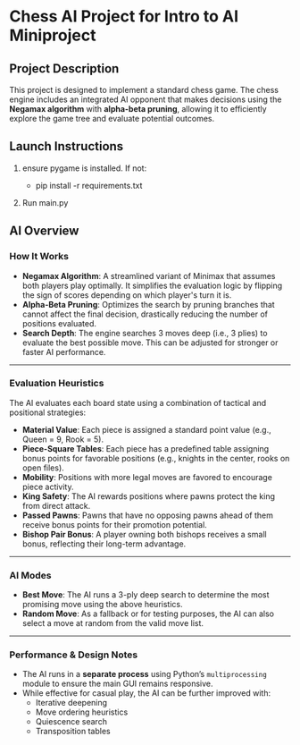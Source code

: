 # Chess AI Project for Intro to AI Miniproject

## Project Description
 This project is designed to implement a standard chess game.
 The chess engine includes an integrated AI opponent that makes decisions using the **Negamax algorithm** with **alpha-beta pruning**, allowing it to efficiently explore the game tree and evaluate potential outcomes.


## Launch Instructions
1. ensure pygame is installed. If not:
    - pip install -r requirements.txt
   

2. Run main.py



## AI Overview

### How It Works

- **Negamax Algorithm**: A streamlined variant of Minimax that assumes both players play optimally. It simplifies the evaluation logic by flipping the sign of scores depending on which player's turn it is.
- **Alpha-Beta Pruning**: Optimizes the search by pruning branches that cannot affect the final decision, drastically reducing the number of positions evaluated.
- **Search Depth**: The engine searches 3 moves deep (i.e., 3 plies) to evaluate the best possible move. This can be adjusted for stronger or faster AI performance.

---

### Evaluation Heuristics

The AI evaluates each board state using a combination of tactical and positional strategies:

- **Material Value**: Each piece is assigned a standard point value (e.g., Queen = 9, Rook = 5).
- **Piece-Square Tables**: Each piece has a predefined table assigning bonus points for favorable positions (e.g., knights in the center, rooks on open files).
- **Mobility**: Positions with more legal moves are favored to encourage piece activity.
- **King Safety**: The AI rewards positions where pawns protect the king from direct attack.
- **Passed Pawns**: Pawns that have no opposing pawns ahead of them receive bonus points for their promotion potential.
- **Bishop Pair Bonus**: A player owning both bishops receives a small bonus, reflecting their long-term advantage.

---

### AI Modes

- **Best Move**: The AI runs a 3-ply deep search to determine the most promising move using the above heuristics.
- **Random Move**: As a fallback or for testing purposes, the AI can also select a move at random from the valid move list.

---

### Performance & Design Notes

- The AI runs in a **separate process** using Python’s `multiprocessing` module to ensure the main GUI remains responsive.
- While effective for casual play, the AI can be further improved with:
  - Iterative deepening
  - Move ordering heuristics
  - Quiescence search
  - Transposition tables

